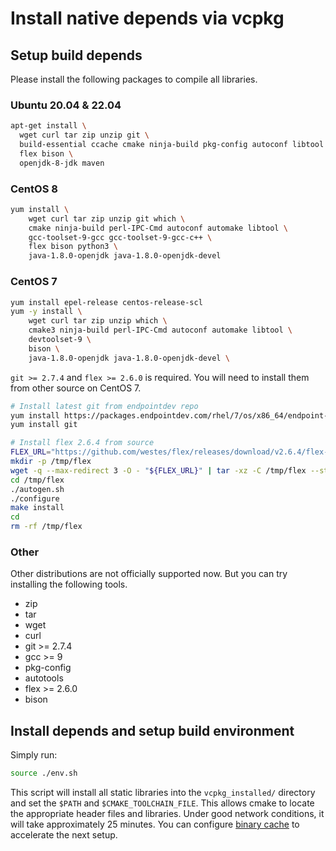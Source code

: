 # Install native depends via vcpkg

## Setup build depends

Please install the following packages to compile all libraries.

### Ubuntu 20.04 & 22.04

``` sh
apt-get install \
  wget curl tar zip unzip git \
  build-essential ccache cmake ninja-build pkg-config autoconf libtool \
  flex bison \
  openjdk-8-jdk maven
```

### CentOS 8

``` sh
yum install \
    wget curl tar zip unzip git which \
    cmake ninja-build perl-IPC-Cmd autoconf automake libtool \
    gcc-toolset-9-gcc gcc-toolset-9-gcc-c++ \
    flex bison python3 \
    java-1.8.0-openjdk java-1.8.0-openjdk-devel
```

### CentOS 7

``` sh
yum install epel-release centos-release-scl
yum -y install \
    wget curl tar zip unzip which \
    cmake3 ninja-build perl-IPC-Cmd autoconf automake libtool \
    devtoolset-9 \
    bison \
    java-1.8.0-openjdk java-1.8.0-openjdk-devel \
```

`git >= 2.7.4` and `flex >= 2.6.0` is required. You will need to install them from other source on CentOS 7.

``` sh
# Install latest git from endpointdev repo
yum install https://packages.endpointdev.com/rhel/7/os/x86_64/endpoint-repo.x86_64.rpm
yum install git
```

``` sh
# Install flex 2.6.4 from source
FLEX_URL="https://github.com/westes/flex/releases/download/v2.6.4/flex-2.6.4.tar.gz"
mkdir -p /tmp/flex
wget -q --max-redirect 3 -O - "${FLEX_URL}" | tar -xz -C /tmp/flex --strip-components=1
cd /tmp/flex
./autogen.sh
./configure
make install
cd
rm -rf /tmp/flex
```

### Other

Other distributions are not officially supported now.
But you can try installing the following tools.

* zip
* tar
* wget
* curl
* git >= 2.7.4
* gcc >= 9
* pkg-config
* autotools
* flex >= 2.6.0
* bison

## Install depends and setup build environment

Simply run:

``` sh
source ./env.sh
```

This script will install all static libraries into the `vcpkg_installed/`
directory and set the `$PATH` and `$CMAKE_TOOLCHAIN_FILE`.
This allows cmake to locate the appropriate header files and libraries.
Under good network conditions, it will take approximately 25 minutes.
You can configure [binary cache](https://learn.microsoft.com/en-us/vcpkg/users/binarycaching) to accelerate the next setup.